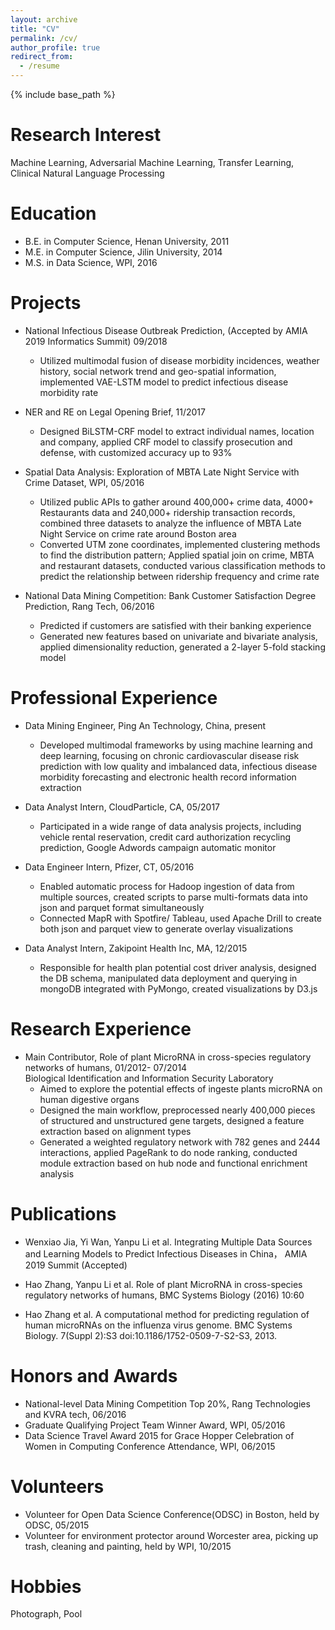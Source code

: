 ```yaml
---
layout: archive
title: "CV"
permalink: /cv/
author_profile: true
redirect_from:
  - /resume
---
```


{% include base_path %}

Research Interest
======
Machine Learning, Adversarial Machine Learning, Transfer Learning, Clinical Natural Language Processing

Education
======
* B.E. in Computer Science, Henan University, 2011
* M.E. in Computer Science, Jilin University, 2014
* M.S. in Data Science, WPI, 2016 

Projects
======
* National Infectious Disease Outbreak Prediction, (Accepted by AMIA 2019 Informatics Summit) 09/2018
  * Utilized multimodal fusion of disease morbidity incidences, weather history, social network trend and geo-spatial information, implemented VAE-LSTM model to predict infectious disease morbidity rate

* NER and RE on Legal Opening Brief, 11/2017
  * Designed BiLSTM-CRF model to extract individual names, location and company, applied CRF model to classify prosecution and defense, with customized accuracy up to 93%

* Spatial Data Analysis: Exploration of MBTA Late Night Service with Crime Dataset, WPI, 05/2016
  * Utilized public APIs to gather around 400,000+ crime data, 4000+ Restaurants data and 240,000+ ridership transaction records, combined three datasets to analyze the influence of MBTA Late Night Service on crime rate around Boston area
  * Converted UTM zone coordinates, implemented clustering methods to find the distribution pattern; Applied spatial join on crime, MBTA and restaurant datasets, conducted various classification methods to predict the relationship between ridership frequency and crime rate

* National Data Mining Competition: Bank Customer Satisfaction Degree Prediction, Rang Tech, 06/2016
  * Predicted if customers are satisfied with their banking experience 
  * Generated new features based on univariate and bivariate analysis, applied dimensionality reduction, generated a 2-layer 5-fold stacking model

Professional Experience
======
* Data Mining Engineer, Ping An Technology, China, present                                                            
  * Developed multimodal frameworks by using machine learning and deep learning, focusing on chronic cardiovascular disease risk prediction with low quality and imbalanced data, infectious disease morbidity forecasting and electronic health record information extraction

* Data Analyst Intern, CloudParticle, CA, 05/2017                                                             
  * Participated in a wide range of data analysis projects, including vehicle rental reservation, credit card authorization recycling prediction, Google Adwords campaign automatic monitor

* Data Engineer Intern, Pfizer, CT, 05/2016
  * Enabled automatic process for Hadoop ingestion of data from multiple sources, created scripts to parse multi-formats data into json and parquet format simultaneously
  * Connected MapR with Spotfire/ Tableau, used Apache Drill to create both json and parquet view to generate overlay visualizations  

* Data Analyst Intern, Zakipoint Health Inc, MA, 12/2015
  * Responsible for health plan potential cost driver analysis, designed the DB schema, manipulated data deployment and querying in mongoDB integrated with PyMongo, created visualizations by D3.js

Research Experience
======
* Main Contributor, Role of plant MicroRNA in cross-species regulatory networks of humans, 01/2012- 07/2014           
  Biological Identification and Information Security Laboratory
  * Aimed to explore the potential effects of ingeste plants microRNA on human digestive organs                             
  * Designed the main workflow, preprocessed nearly 400,000 pieces of structured and unstructured gene targets, designed a feature extraction based on alignment types
  * Generated a weighted regulatory network with 782 genes and 2444 interactions, applied PageRank to do node ranking, conducted module extraction based on hub node and functional enrichment analysis

Publications
======
* Wenxiao Jia, Yi Wan, Yanpu Li et al. Integrating Multiple Data Sources and Learning Models to Predict Infectious Diseases in China， AMIA 2019 Summit (Accepted)

* Hao Zhang, Yanpu Li et al. Role of plant MicroRNA in cross-species regulatory networks of humans, BMC Systems Biology (2016) 10:60

* Hao Zhang et al. A computational method for predicting regulation of human microRNAs on the influenza virus genome. BMC Systems Biology. 7(Suppl 2):S3 doi:10.1186/1752-0509-7-S2-S3, 2013.

Honors and Awards
======
* National-level Data Mining Competition Top 20%, Rang Technologies and KVRA tech, 06/2016  
* Graduate Qualifying Project Team Winner Award, WPI, 05/2016
* Data Science Travel Award 2015 for Grace Hopper Celebration of Women in Computing Conference Attendance, WPI, 06/2015                                        

Volunteers
======
* Volunteer for Open Data Science Conference(ODSC) in Boston, held by ODSC, 05/2015
* Volunteer for environment protector around Worcester area, picking up trash, cleaning and painting, held by WPI, 10/2015


Hobbies
======
Photograph, Pool

  

